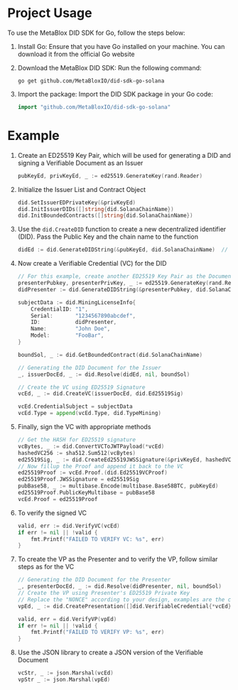 # Project Usage

To use the MetaBlox DID SDK for Go, follow the steps below:

1. Install Go: Ensure that you have Go installed on your machine. You can download it from the official Go website

2. Download the MetaBlox DID SDK: Run the following command:

    ```
    go get github.com/MetaBloxIO/did-sdk-go-solana
    ```

3. Import the package: Import the DID SDK package in your Go code:

    ```go
    import "github.com/MetaBloxIO/did-sdk-go-solana"
    ```

# Example

1. Create an ED25519 Key Pair, which will be used for generating a DID and signing a Verifiable Document as an Issuer

    ```go
	pubKeyEd, privKeyEd, _ := ed25519.GenerateKey(rand.Reader)
    ```
2. Initialize the Issuer List and Contract Object

    ```go
	did.SetIssuerEDPrivateKey(&privKeyEd)
	did.InitIssuerDIDs([]string{did.SolanaChainName})
	did.InitBoundedContracts([]string{did.SolanaChainName})
    ```
3. Use the `did.CreateDID` function to create a new decentralized identifier (DID). Pass the Public Key and the chain name to the function

    ```go
	didEd := did.GenerateDIDString(&pubKeyEd, did.SolanaChainName)  // did:metablox:solana:<identifier>
    ```
4. Now create a Verifiable Credential (VC) for the DID
    
    ```go
    // For this example, create another ED25519 Key Pair as the Document holder
	presenterPubkey, presenterPrivKey, _ := ed25519.GenerateKey(rand.Reader)
	didPresenter := did.GenerateDIDString(&presenterPubkey, did.SolanaChainName)

	subjectData := did.MiningLicenseInfo{
		CredentialID: "1",
		Serial:       "1234567890abcdef",
		ID:           didPresenter,
		Name:         "John Doe",
		Model:        "FooBar",
	}

	boundSol, _ := did.GetBoundedContract(did.SolanaChainName)

	// Generating the DID Document for the Issuer
	_, issuerDocEd, _ := did.Resolve(didEd, nil, boundSol)

	// Create the VC using ED25519 Signature
	vcEd, _ := did.CreateVC(issuerDocEd, did.Ed25519Sig)

	vcEd.CredentialSubject = subjectData
	vcEd.Type = append(vcEd.Type, did.TypeMining)
    ```

5. Finally, sign the VC with appropriate methods

    ```go
	// Get the HASH for ED25519 signature
	vcBytes, _ := did.ConvertVCToJWTPayload(*vcEd)
	hashedVC256 := sha512.Sum512(vcBytes)
	ed25519Sig, _ := did.CreateEd25519JWSSignature(&privKeyEd, hashedVC256[:])
	// Now fillup the Proof and append it back to the VC
	ed25519Proof := vcEd.Proof.(did.Ed25519VCProof)
	ed25519Proof.JWSSignature = ed25519Sig
	pubBase58, _ := multibase.Encode(multibase.Base58BTC, pubKeyEd)
	ed25519Proof.PublicKeyMultibase = pubBase58
	vcEd.Proof = ed25519Proof
    ```

6. To verify the signed VC
    
    ```go
	valid, err := did.VerifyVC(vcEd)
	if err != nil || !valid {
		fmt.Printf("FAILED TO VERIFY VC: %s", err)
	}
    ```

7. To create the VP as the Presenter and to verify the VP, follow similar steps as for the VC

    ```go
	// Generating the DID Document for the Presenter
	_, presenterDocEd, _ := did.Resolve(didPresenter, nil, boundSol)
	// Create the VP using Presenter's ED25519 Private Key
	// Replace the "NONCE" according to your design, examples are the current Chain Block Height or Unix Timestamp
	vpEd, _ := did.CreatePresentation([]did.VerifiableCredential{*vcEd}, *presenterDocEd, &presenterPrivKey, "NONCE", did.Ed25519Sig)

	valid, err = did.VerifyVP(vpEd)
	if err != nil || !valid {
		fmt.Printf("FAILED TO VERIFY VP: %s", err)
	}
    ```

8. Use the JSON library to create a JSON version of the Verifiable Document

    ```go
	vcStr, _ := json.Marshal(vcEd)
    vpStr _ := json.Marshal(vpEd)
    ```